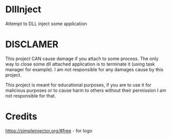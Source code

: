 # DllInject
 Attempt to DLL inject some application


# DISCLAMER
 This project CAN cause damage if you attach to some process.
 The only way to close some dll attached application is to terminate it (using task manager for example).
 I am not responsible for any damages cause by this project.

 This project is meant for educational purposes, if you are to use it for malicious purposes
 or to cause harm to others without their permission I am not responsible for that.

 # Credits
 https://simpleinjector.org/#free - for logo